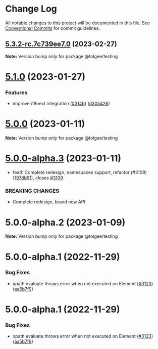 # Change Log

All notable changes to this project will be documented in this file.
See [Conventional Commits](https://conventionalcommits.org) for commit guidelines.

## [5.3.2-rc.7c739ee7.0](https://github.com/tolgee/tolgee-js/compare/v5.3.1...v5.3.2-rc.7c739ee7.0) (2023-02-27)

**Note:** Version bump only for package @tolgee/testing





# [5.1.0](https://github.com/tolgee/tolgee-js/compare/v5.0.2...v5.1.0) (2023-01-27)


### Features

* improve i18next integration ([#3146](https://github.com/tolgee/tolgee-js/issues/3146)) ([d305426](https://github.com/tolgee/tolgee-js/commit/d3054268f981de8e014cf9193f94b8b4b0f61278))





# [5.0.0](https://github.com/tolgee/tolgee-js/compare/v5.0.0-alpha.3...v5.0.0) (2023-01-11)

**Note:** Version bump only for package @tolgee/testing





# [5.0.0-alpha.3](https://github.com/tolgee/tolgee-js/compare/v4.9.3...v5.0.0-alpha.3) (2023-01-11)


* feat!: Complete redesign, namespaces support, refactor (#3109) ([1978b91](https://github.com/tolgee/tolgee-js/commit/1978b917dfec2df89f59de4cd10b632920c47e57)), closes [#3109](https://github.com/tolgee/tolgee-js/issues/3109)


### BREAKING CHANGES

* Complete redesign, brand new API





# 5.0.0-alpha.2 (2023-01-09)

**Note:** Version bump only for package @tolgee/testing





# 5.0.0-alpha.1 (2022-11-29)


### Bug Fixes

* xpath evaluate throws error when not executed on Element ([#3123](https://github.com/tolgee/tolgee-js/issues/3123)) ([aa5b7f9](https://github.com/tolgee/tolgee-js/commit/aa5b7f96729de99dfe4aee2a9bd57cd0d3a734f9))





# 5.0.0-alpha.1 (2022-11-29)


### Bug Fixes

* xpath evaluate throws error when not executed on Element ([#3123](https://github.com/tolgee/tolgee-js/issues/3123)) ([aa5b7f9](https://github.com/tolgee/tolgee-js/commit/aa5b7f96729de99dfe4aee2a9bd57cd0d3a734f9))
